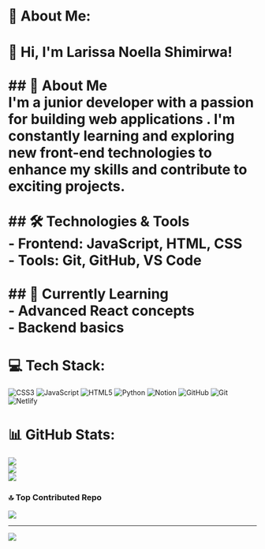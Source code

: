 # 💫 About Me:
# 👋 Hi, I'm Larissa Noella Shimirwa!<br><br>## 🚀 About Me<br>I'm a junior developer with a passion for building web applications . I'm constantly learning and exploring new front-end technologies to enhance my skills and contribute to exciting projects.<br><br>## 🛠️ Technologies & Tools<br>- Frontend: JavaScript, HTML, CSS<br>- Tools: Git, GitHub, VS Code<br><br>## 🌱 Currently Learning<br>- Advanced React concepts<br>- Backend basics


# 💻 Tech Stack:
![CSS3](https://img.shields.io/badge/css3-%231572B6.svg?style=for-the-badge&logo=css3&logoColor=white) ![JavaScript](https://img.shields.io/badge/javascript-%23323330.svg?style=for-the-badge&logo=javascript&logoColor=%23F7DF1E) ![HTML5](https://img.shields.io/badge/html5-%23E34F26.svg?style=for-the-badge&logo=html5&logoColor=white) ![Python](https://img.shields.io/badge/python-3670A0?style=for-the-badge&logo=python&logoColor=ffdd54) ![Notion](https://img.shields.io/badge/Notion-%23000000.svg?style=for-the-badge&logo=notion&logoColor=white) ![GitHub](https://img.shields.io/badge/github-%23121011.svg?style=for-the-badge&logo=github&logoColor=white) ![Git](https://img.shields.io/badge/git-%23F05033.svg?style=for-the-badge&logo=git&logoColor=white) ![Netlify](https://img.shields.io/badge/netlify-%23000000.svg?style=for-the-badge&logo=netlify&logoColor=#00C7B7)
# 📊 GitHub Stats:
![](https://github-readme-stats.vercel.app/api?username=larissanoella-05&theme=default&hide_border=false&include_all_commits=true&count_private=true)<br/>
![](https://github-readme-streak-stats.herokuapp.com/?user=larissanoella-05&theme=default&hide_border=false)<br/>
![](https://github-readme-stats.vercel.app/api/top-langs/?username=larissanoella-05&theme=default&hide_border=false&include_all_commits=true&count_private=true&layout=compact)

### 🔝 Top Contributed Repo
![](https://github-contributor-stats.vercel.app/api?username=larissanoella-05&limit=5&theme=default&combine_all_yearly_contributions=true)

---
[![](https://visitcount.itsvg.in/api?id=larissanoella-05&icon=0&color=0)](https://visitcount.itsvg.in)

<!-- Proudly created with GPRM ( https://gprm.itsvg.in ) -->
